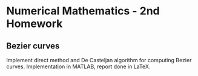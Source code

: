 # Numerical Mathematics - 2nd Homework

## Bezier curves

Implement direct method and De Casteljan algorithm for computing
Bezier curves. Implementation in MATLAB, report done in LaTeX.
